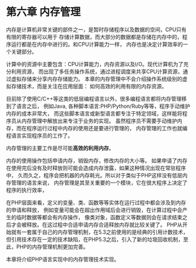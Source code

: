 # 第六章 内存管理

内存是计算机非常关键的部件之一，是暂时存储程序以及数据的空间，CPU只有有限的寄存器可以用于
存储计算数据，而大部分的数据都是存储在内存中的，程序运行都是在内存中进行的。和CPU计算能力一样，
内存也是决定计算效率的一个关键部分。

计算中的资源中主要包含：CPU计算能力，内存资源以及I/O。现代计算机为了充分利用资源，
而出现了多任务操作系统，通过进程调度来共享CPU计算资源，通过虚拟存储来分享内存存储能力。
本章的内存管理中不会介绍操作系统级别的虚拟存储技术，而是关注在应用层面：
如何高效的利用有限的内存资源。

目前除了使用C/C++等这类的低层编程语言以外，很多编程语言都将内存管理移到了语言之后，
例如Java, 各种脚本语言:PHP/Python/Ruby等等，程序手动维护内存的成本非常大，
而这些脚本语言或新型语言都专注于特定领域，这样能将程序员从内存管理中解放出来专注于业务的实现。
虽然程序员不需要手动维护内存，而在程序运行过程中内存的使用还是要进行管理的，
内存管理的工作也就编程语言实现程序员的工作了。

内存管理的主要工作是尽可能**高效的利用内存**。

内存的使用操作包括申请内存，销毁内存，修改内存的大小等。
如果申请了内存在使用完后没有及时释放则可能会造成内存泄露，如果这种情况出现在常驻程序中，
久而久之，程序会把机器的内存耗光。所以对于类似于PHP这样没有低层内存管理的语言来说，
内存管理是其至关重要的一个模块，它在很大程序上决定了程序的执行效率，

在PHP层面来看，定义的变量、类、函数等等实体在运行过程中都会涉及到内存的申请和释放，
例如变量可能会在超出作用域后会进行销毁，在计算过程中会产生的临时数据等都会有内存操作，
像类对象，函数定义等数据则会在请求结束之后才会被释放。在这过程中合适申请内存合适释放内存就比较关键了。
PHP从开始就有一套属于自己的内存管理机制，在5.3之前使用的是经典的引用计数技术，
但引用技术存在一定的技术缺陷，在PHP5.3之后，引入了新的垃圾回收机制，至此，PHP的内存管理机制更加完善。

本章将介绍PHP语言实现中的内存管理技术实现。
